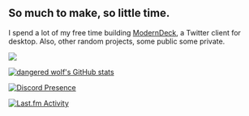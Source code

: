 ## So much to make, so little time.

I spend a lot of my free time building [ModernDeck](https://github.com/dangeredwolf/ModernDeck), a Twitter client for desktop. Also, other random projects, some public some private.

![](https://nocache.advaith.workers.dev/?url=https://visitor-badge.glitch.me/badge?page_id=dangeredwolf.dangeredwolf)

[![dangered wolf's GitHub stats](https://github-readme-stats.vercel.app/api?username=dangeredwolf&theme=dark)](https://github.com/anuraghazra/github-readme-stats)

[![Discord Presence](https://lanyard.cnrad.dev/api/284144747860459532
                            )](https://discord.com/users/284144747860459532)
                            
[![Last.fm Activity](https://toru.kio.dev/api/v1/dangeredwolf/?theme=dark)](https://last.fm/user/dangeredwolf)
